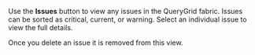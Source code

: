 
Use the **Issues** button to view any issues in the QueryGrid fabric. Issues can be sorted as critical, current, or warning. Select an individual issue to view the full details.

Once you delete an issue it is removed from this view.

